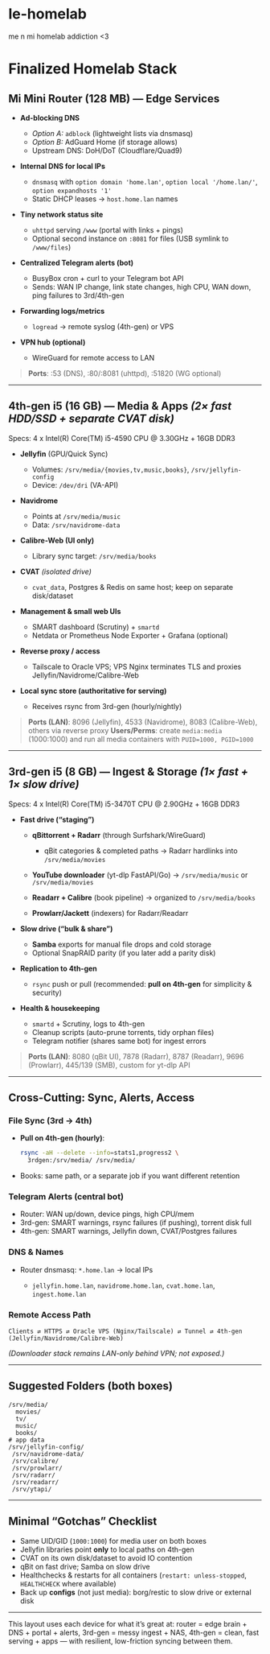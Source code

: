 # le-homelab
me n mi homelab addiction &lt;3

# Finalized Homelab Stack

## Mi Mini Router (128 MB) — **Edge Services**

* **Ad-blocking DNS**

  * *Option A:* `adblock` (lightweight lists via dnsmasq)
  * *Option B:* AdGuard Home (if storage allows)
  * Upstream DNS: DoH/DoT (Cloudflare/Quad9)
* **Internal DNS for local IPs**

  * `dnsmasq` with `option domain 'home.lan'`, `option local '/home.lan/'`, `option expandhosts '1'`
  * Static DHCP leases → `host.home.lan` names
* **Tiny network status site**

  * `uhttpd` serving `/www` (portal with links + pings)
  * Optional second instance on `:8081` for files (USB symlink to `/www/files`)
* **Centralized Telegram alerts (bot)**

  * BusyBox cron + curl to your Telegram bot API
  * Sends: WAN IP change, link state changes, high CPU, WAN down, ping failures to 3rd/4th-gen
* **Forwarding logs/metrics**

  * `logread` → remote syslog (4th-gen) or VPS
* **VPN hub (optional)**

  * WireGuard for remote access to LAN

> **Ports**: :53 (DNS), :80/:8081 (uhttpd), :51820 (WG optional)

---

## 4th-gen i5 (16 GB) — **Media & Apps** *(2× fast HDD/SSD + separate CVAT disk)*
Specs: 4 x Intel(R) Core(TM) i5-4590 CPU @ 3.30GHz + 16GB DDR3

* **Jellyfin** (GPU/Quick Sync)

  * Volumes: `/srv/media/{movies,tv,music,books}`, `/srv/jellyfin-config`
  * Device: `/dev/dri` (VA-API)
* **Navidrome**

  * Points at `/srv/media/music`
  * Data: `/srv/navidrome-data`
* **Calibre-Web (UI only)**

  * Library sync target: `/srv/media/books`
* **CVAT** *(isolated drive)*

  * `cvat_data`, Postgres & Redis on same host; keep on separate disk/dataset
* **Management & small web UIs**

  * SMART dashboard (Scrutiny) + `smartd`
  * Netdata or Prometheus Node Exporter + Grafana (optional)
* **Reverse proxy / access**

  * Tailscale to Oracle VPS; VPS Nginx terminates TLS and proxies Jellyfin/Navidrome/Calibre-Web
* **Local sync store (authoritative for serving)**

  * Receives rsync from 3rd-gen (hourly/nightly)

> **Ports (LAN)**: 8096 (Jellyfin), 4533 (Navidrome), 8083 (Calibre-Web), others via reverse proxy
> **Users/Perms**: create `media:media` (1000:1000) and run all media containers with `PUID=1000, PGID=1000`

---

## 3rd-gen i5 (8 GB) — **Ingest & Storage** *(1× fast + 1× slow drive)*
Specs: 4 x Intel(R) Core(TM) i5-3470T CPU @ 2.90GHz + 16GB DDR3
* **Fast drive (“staging”)**

  * **qBittorrent + Radarr** (through Surfshark/WireGuard)

    * qBit categories & completed paths → Radarr hardlinks into `/srv/media/movies`
  * **YouTube downloader** (yt-dlp FastAPI/Go) → `/srv/media/music` or `/srv/media/movies`
  * **Readarr + Calibre** (book pipeline) → organized to `/srv/media/books`
  * **Prowlarr/Jackett** (indexers) for Radarr/Readarr
* **Slow drive (“bulk & share”)**

  * **Samba** exports for manual file drops and cold storage
  * Optional SnapRAID parity (if you later add a parity disk)
* **Replication to 4th-gen**

  * `rsync` push or pull (recommended: **pull on 4th-gen** for simplicity & security)
* **Health & housekeeping**

  * `smartd` + Scrutiny, logs to 4th-gen
  * Cleanup scripts (auto-prune torrents, tidy orphan files)
  * Telegram notifier (shares same bot) for ingest errors

> **Ports (LAN)**: 8080 (qBit UI), 7878 (Radarr), 8787 (Readarr), 9696 (Prowlarr), 445/139 (SMB), custom for yt-dlp API

---

## Cross-Cutting: **Sync, Alerts, Access**

### File Sync (3rd → 4th)

* **Pull on 4th-gen (hourly)**:

  ```bash
  rsync -aH --delete --info=stats1,progress2 \
    3rdgen:/srv/media/ /srv/media/
  ```
* Books: same path, or a separate job if you want different retention

### Telegram Alerts (central bot)

* Router: WAN up/down, device pings, high CPU/mem
* 3rd-gen: SMART warnings, rsync failures (if pushing), torrent disk full
* 4th-gen: SMART warnings, Jellyfin down, CVAT/Postgres failures

### DNS & Names

* Router dnsmasq: `*.home.lan` → local IPs

  * `jellyfin.home.lan`, `navidrome.home.lan`, `cvat.home.lan`, `ingest.home.lan`

### Remote Access Path

```
Clients ⇄ HTTPS ⇄ Oracle VPS (Nginx/Tailscale) ⇄ Tunnel ⇄ 4th-gen (Jellyfin/Navidrome/Calibre-Web)
```

*(Downloader stack remains LAN-only behind VPN; not exposed.)*

---

## Suggested Folders (both boxes)

```
/srv/media/
  movies/
  tv/
  music/
  books/
# app data
/srv/jellyfin-config/
 /srv/navidrome-data/
 /srv/calibre/
 /srv/prowlarr/
 /srv/radarr/
 /srv/readarr/
 /srv/ytapi/
```

---

## Minimal “Gotchas” Checklist

* Same UID/GID (`1000:1000`) for media user on both boxes
* Jellyfin libraries point **only** to local paths on 4th-gen
* CVAT on its own disk/dataset to avoid IO contention
* qBit on fast drive; Samba on slow drive
* Healthchecks & restarts for all containers (`restart: unless-stopped`, `HEALTHCHECK` where available)
* Back up **configs** (not just media): borg/restic to slow drive or external disk

---

This layout uses each device for what it’s great at:
router = edge brain + DNS + portal + alerts,
3rd-gen = messy ingest + NAS,
4th-gen = clean, fast serving + apps — with resilient, low-friction syncing between them.

